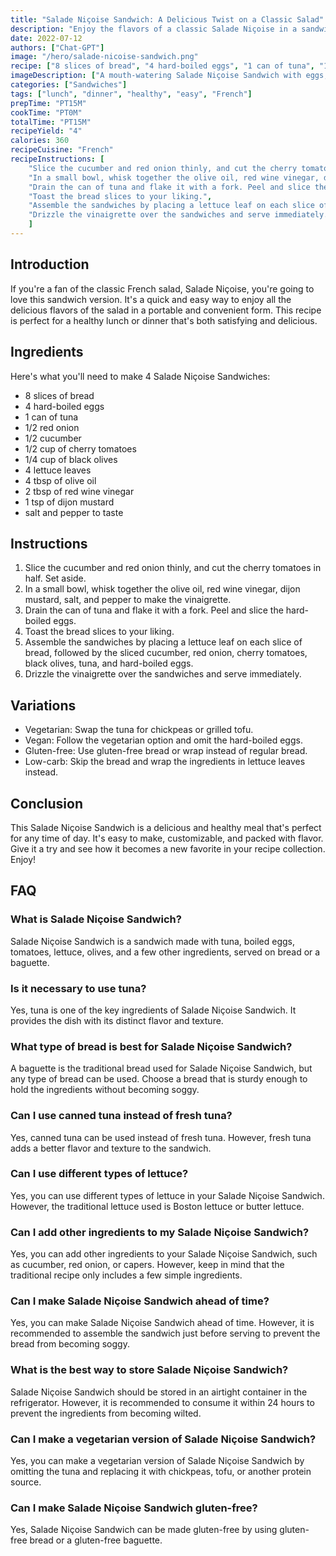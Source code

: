```yaml
---
title: "Salade Niçoise Sandwich: A Delicious Twist on a Classic Salad"
description: "Enjoy the flavors of a classic Salade Niçoise in a sandwich form with this easy recipe. Perfect for a quick and healthy lunch or dinner!"
date: 2022-07-12
authors: ["Chat-GPT"]
image: "/hero/salade-nicoise-sandwich.png"
recipe: ["8 slices of bread", "4 hard-boiled eggs", "1 can of tuna", "1/2 red onion", "1/2 cucumber", "1/2 cup of cherry tomatoes", "1/4 cup of black olives", "4 lettuce leaves", "4 tbsp of olive oil", "2 tbsp of red wine vinegar", "1 tsp of dijon mustard", "salt and pepper to taste"]
imageDescription: ["A mouth-watering Salade Niçoise Sandwich with eggs, tuna, vegetables, and olives."]
categories: ["Sandwiches"]
tags: ["lunch", "dinner", "healthy", "easy", "French"]
prepTime: "PT15M"
cookTime: "PT0M"
totalTime: "PT15M"
recipeYield: "4"
calories: 360
recipeCuisine: "French"
recipeInstructions: [
    "Slice the cucumber and red onion thinly, and cut the cherry tomatoes in half. Set aside.",
    "In a small bowl, whisk together the olive oil, red wine vinegar, dijon mustard, salt, and pepper to make the vinaigrette.",
    "Drain the can of tuna and flake it with a fork. Peel and slice the hard-boiled eggs.",
    "Toast the bread slices to your liking.",
    "Assemble the sandwiches by placing a lettuce leaf on each slice of bread, followed by the sliced cucumber, red onion, cherry tomatoes, black olives, tuna, and hard-boiled eggs.",
    "Drizzle the vinaigrette over the sandwiches and serve immediately."
    ]
---
```


## Introduction
If you're a fan of the classic French salad, Salade Niçoise, you're going to love this sandwich version. It's a quick and easy way to enjoy all the delicious flavors of the salad in a portable and convenient form. This recipe is perfect for a healthy lunch or dinner that's both satisfying and delicious.

## Ingredients
Here's what you'll need to make 4 Salade Niçoise Sandwiches:

- 8 slices of bread
- 4 hard-boiled eggs
- 1 can of tuna
- 1/2 red onion
- 1/2 cucumber
- 1/2 cup of cherry tomatoes
- 1/4 cup of black olives
- 4 lettuce leaves
- 4 tbsp of olive oil
- 2 tbsp of red wine vinegar
- 1 tsp of dijon mustard
- salt and pepper to taste

## Instructions
1. Slice the cucumber and red onion thinly, and cut the cherry tomatoes in half. Set aside.
2. In a small bowl, whisk together the olive oil, red wine vinegar, dijon mustard, salt, and pepper to make the vinaigrette.
3. Drain the can of tuna and flake it with a fork. Peel and slice the hard-boiled eggs.
4. Toast the bread slices to your liking.
5. Assemble the sandwiches by placing a lettuce leaf on each slice of bread, followed by the sliced cucumber, red onion, cherry tomatoes, black olives, tuna, and hard-boiled eggs.
6. Drizzle the vinaigrette over the sandwiches and serve immediately.

## Variations
- Vegetarian: Swap the tuna for chickpeas or grilled tofu.
- Vegan: Follow the vegetarian option and omit the hard-boiled eggs.
- Gluten-free: Use gluten-free bread or wrap instead of regular bread.
- Low-carb: Skip the bread and wrap the ingredients in lettuce leaves instead.

## Conclusion
This Salade Niçoise Sandwich is a delicious and healthy meal that's perfect for any time of day. It's easy to make, customizable, and packed with flavor. Give it a try and see how it becomes a new favorite in your recipe collection. Enjoy!

## FAQ

### What is Salade Niçoise Sandwich?

Salade Niçoise Sandwich is a sandwich made with tuna, boiled eggs, tomatoes, lettuce, olives, and a few other ingredients, served on bread or a baguette.

### Is it necessary to use tuna?

Yes, tuna is one of the key ingredients of Salade Niçoise Sandwich. It provides the dish with its distinct flavor and texture.

### What type of bread is best for Salade Niçoise Sandwich?

A baguette is the traditional bread used for Salade Niçoise Sandwich, but any type of bread can be used. Choose a bread that is sturdy enough to hold the ingredients without becoming soggy.

### Can I use canned tuna instead of fresh tuna?

Yes, canned tuna can be used instead of fresh tuna. However, fresh tuna adds a better flavor and texture to the sandwich.

### Can I use different types of lettuce?

Yes, you can use different types of lettuce in your Salade Niçoise Sandwich. However, the traditional lettuce used is Boston lettuce or butter lettuce.

### Can I add other ingredients to my Salade Niçoise Sandwich?

Yes, you can add other ingredients to your Salade Niçoise Sandwich, such as cucumber, red onion, or capers. However, keep in mind that the traditional recipe only includes a few simple ingredients.

### Can I make Salade Niçoise Sandwich ahead of time?

Yes, you can make Salade Niçoise Sandwich ahead of time. However, it is recommended to assemble the sandwich just before serving to prevent the bread from becoming soggy.

### What is the best way to store Salade Niçoise Sandwich?

Salade Niçoise Sandwich should be stored in an airtight container in the refrigerator. However, it is recommended to consume it within 24 hours to prevent the ingredients from becoming wilted.

### Can I make a vegetarian version of Salade Niçoise Sandwich?

Yes, you can make a vegetarian version of Salade Niçoise Sandwich by omitting the tuna and replacing it with chickpeas, tofu, or another protein source.

### Can I make Salade Niçoise Sandwich gluten-free?

Yes, Salade Niçoise Sandwich can be made gluten-free by using gluten-free bread or a gluten-free baguette.